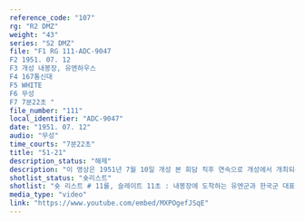 ```yaml
---
reference_code: "107"
rg: "R2 DMZ"
weight: "43"
series: "S2 DMZ"
file: "F1 RG 111-ADC-9047
F2 1951. 07. 12
F3 개성 내봉장, 유엔하우스
F4 167통신대
F5 WHITE
F6 무성 
F7 7분22초 "
file_number: "111"
local_identifier: "ADC-9047"
date: "1951. 07. 12"
audio: "무성"
time_courts: "7분22초"
title: "51-21"
description_status: "해제"
description: "이 영상은 1951년 7월 10일 개성 본 회담 직후 연속으로 개성에서 개최되는 정전협상 영상. 같은 시기또는 장소에 따라 여러 영상들이 있으며 다른 기록군에서도 확인 가능. 본 영상은 본 회담 개최 직후 양측의 모습과 주변 광경 등을 비교적 상세히 보여주고 있다. 167통신사진중대는 극동사령부 직속 영상부대이며 화이트가 직접 촬영했다. 전체적으로 영상은 안정적이며 구도와 장면 구성이 좋은 편이다. 촬영 카메라는 아이모 35mm인데 같은 시기에 유행하던 기종이다. 활용 방안에서 연구팀이 제시한 <판문점&DMZ> 관련 전시 및 아카이브에 매우 활용하는데 충분한 의미를 갖고 있다. "
shotlist_status: "숏리스트"
shotlist: "숏 리스트 # 11롤, 슬레이트 11초 : 내봉장에 도착하는 유엔군과 한국군 대표들이 지프차에서 내린다. 조이 및 백 선엽이 보인다. # 12롤, 슬레이트 1분04초 : 내봉장에서 나오는 북한인민군과 중국인민군 대표들, 이상조가 보인다. 내 봉장 앞에서 북과 중국, 유엔군 순으로 지프차가 떠난다. # 13롤, 슬레이트 2분10초 : 유엔하우스가 보인다. 근경, 원경 유엔하우스 전경이다. 주변에 미군 통신 차량이 서 있다. # 14롤, 슬레이트 3분8초 : 미군 장교들이 유엔하우스에서 나오고 있다. 조이 제독 등 백선엽 등이 보 인다. (5분20초) 대표단들이 유엔하우스를 떠나고 있다. 북한, 중국, 유엔군 대표단들이 다시 내봉장 안 으로 들어가고 있다. # 16롤, 슬레이트 5분33초 : 내봉장 안에서 유엔대표들이 기념 촬영하고 있다. 남북과 중국, 미군 등 종군기자들이 대표단들을 촬영하고 있다. 유엔군 대표단들이 내봉장을 떠나고 있다. "
media_type: "video"
link: "https://www.youtube.com/embed/MXPOgefJSqE"
---
```

